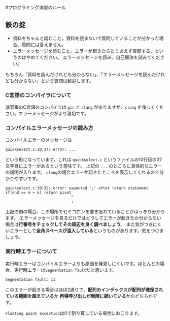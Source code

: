#プログラミング演習のルール

## 鉄の掟

* 資料をちゃんと読むこと。資料を読まないで質問していることが分かった場合、質問には答えません。
* エラーメッセージを読むこと。エラーが起きたらとりあえず質問する、というのはやめてください。
エラーメッセージを読み、自己解決を試みてください。

もちろん「資料を読んだけれども分からない」、「エラーメッセージを読んだけれども分からない」という質問は歓迎します。

### C言語のコンパイラについて
演習室のC言語のコンパイラは `gcc` と `clang` がありますが、`clang` を使ってください。エラーメッセージがより親切です。

### コンパイルエラーメッセージの読み方

コンパイルエラーのメッセージは

    quickselect.c:10:37: error: ....

という形になっています。これは `quickselect.c` というファイルの10行目の37文字目にエラーがあるという意味です。
上記の `...` のところに具体的なエラーの説明が入ります。
`clang`の場合エラーが起きたところを表示してくれるので分かりやすいです。

    quickselect.c:30:32: error: expected ';' after return statement
    if(end == m + k) return pivot
                                 ^
                                 ;

上記の例の場合、この場所でセミコロンを書き忘れていることがはっきり分かります。
エラーメッセージを見るだけではどうしてエラーが起きたか分からない場合は**行番号をチェックしてその周辺を良く調べましょう**。
また気がつきにくいエラーとして**全角スペースが混入している**というものがあります。気をつけましょう。

### 実行時エラーについて
実行時エラーはコンパイルエラーよりも原因を発見しにくいです。ほとんどの場合、実行時エラーは`Segmentation fault`だと思います。

    Segmentation fault: 11

このエラーが起きる場合はほぼ2通りで、**配列のインデックスが配列が確保されている範囲を超えている**か
**再帰呼び出しが無限に続いている**かのどちらかです。

`Floating point exception`は0で割り算している場合におこります。
